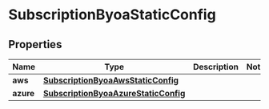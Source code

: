 

# SubscriptionByoaStaticConfig


## Properties

Name | Type | Description | Notes
------------ | ------------- | ------------- | -------------
**aws** | [**SubscriptionByoaAwsStaticConfig**](SubscriptionByoaAwsStaticConfig.md) |  | 
**azure** | [**SubscriptionByoaAzureStaticConfig**](SubscriptionByoaAzureStaticConfig.md) |  | 



